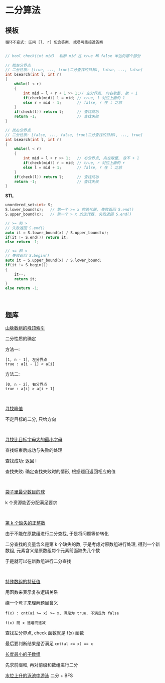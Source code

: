 # 二分算法

## 模板

```C++
循环不变式: 区间 [l, r] 包含答案, 或尽可能接近答案

    
// bool check(int mid)  判断 mid 在 true 和 false 半边的哪个部分
    
// 找左分界点
// 二分性质: [true, ..., true(二分查找的目标), false, ..., false]
int bsearch(int l, int r)
{
    while(l < r)
    {
        int mid = l + r + 1 >> 1;// 左分界点, 向右取整, 故 + 1
        if(check(mid)) l = mid;	// true, l 对应上面的 1
        else r = mid - 1;		// false, r 在 l 之前
    }
    if(check(l)) return l;		// 查找成功
    return -1;					// 查找失败
}

// 找右分界点
// 二分性质: [false, ..., false, true(二分查找的目标), ..., true]
int bsearch(int l, int r)
{
    while(l < r)
    {
        int mid = l + r >> 1;	// 右分界点, 向左取整, 故不 + 1
        if(check(mid)) r = mid;	// true, r 对应上面的 r
        else l = mid + 1;		// false, r 在 l 之前
    }
    if(check(l)) return l;		// 查找成功
    return -1;					// 查找失败
}
```

**STL**

```C++
unordered_set<int> S;
S.lower_bound(x);	// 第一个 >= x 的迭代器, 失败返回 S.end()
S.upper_bound(x);	// 第一个 > x 的迭代器, 失败返回 S.end()

// >= 和 >
// 失败返回 S.end()
auto it = S.lower_bound(x) / S.upper_bound(x);
if(it != S.end()) return it;
else return -1;

// <= 和 < 
// 失败返回 S.begin()
auto it = S.upper_bound(x) / S.lower_bound;
if(it != S.begin())
{
    it--;
    return it;
}
else return -1;
```



$~$

## 题库

[山脉数组的峰顶索引](https://leetcode-cn.com/problems/peak-index-in-a-mountain-array/)

二分性质的确定

方法一:

```
[1, n - 1], 左分界点
true : a[i - 1] < a[i]  
```

方法二:

```
[0, n - 2], 右分界点
true : a[i] > a[i + 1]  
```

$~$

[寻找峰值](https://leetcode-cn.com/problems/find-peak-element/)

不定目标的二分, 只给方向

$~$

[寻找比目标字母大的最小字母](https://leetcode-cn.com/problems/find-smallest-letter-greater-than-target/)

查找结束后成功与失败的处理

查找成功: 返回 l

查找失败: 确定查找失败时的情形, 根据题目返回相应的值

$~$

[袋子里最少数目的球](https://leetcode-cn.com/problems/minimum-limit-of-balls-in-a-bag/)

k 个资源能否分配满足要求

$~$

[第 k 个缺失的正整数](https://leetcode-cn.com/problems/kth-missing-positive-number/)

由于不能在原数组进行二分查找, 于是将问题等价转化

二分查找的变量含义是第 k 个缺失的数, 于是考虑对原数组进行处理, 得到一个新数组, 元素含义是原数组每个元素前面缺失几个数

于是就可以在新数组进行二分查找

$~$

[特殊数组的特征值](https://leetcode-cn.com/problems/special-array-with-x-elements-greater-than-or-equal-x/)

用函数来表示复杂逻辑关系

绕一个弯子来理解题目含义

```
f(x) : cnt(ai >= x) >= x, 满足为 true, 不满足为 false

f(x) 随 x 递增而递减 
```

查找左分界点, check 函数就是 f(x) 函数

最后要判断结果是否满足 `cnt(al >= x) == x`
$~$

[长度最小的子数组](https://leetcode-cn.com/problems/minimum-size-subarray-sum/)

先求前缀和, 再对前缀和数组进行二分

[水位上升的泳池中游泳](https://leetcode.cn/problems/swim-in-rising-water/)	二分 + BFS
